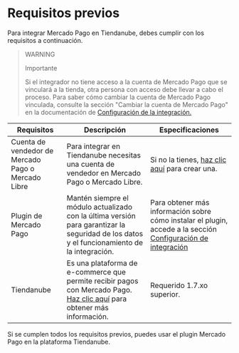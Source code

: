 # Requisitos previos

Para integrar Mercado Pago en Tiendanube, debes cumplir con los requisitos a continuación.

> WARNING
>
> Importante
>
> Si el integrador no tiene acceso a la cuenta de Mercado Pago que se vinculará a la tienda, otra persona con acceso debe llevar a cabo el proceso. Para saber cómo cambiar la cuenta de Mercado Pago vinculada, consulte la sección "Cambiar la cuenta de Mercado Pago" en la documentación de [Configuración de la integración.](/developers/es/docs/nuvemshop/integration)
 
| Requisitos | Descripción | Especificaciones |
| --- | --- | --- |
| Cuenta de vendedor de Mercado Pago o Mercado Libre | Para integrar en Tiendanube necesitas una cuenta de vendedor en Mercado Pago o Mercado Libre. | Si no la tienes, [haz clic aquí](https://www.mercadopago[FAKER][URL][DOMAIN]/hub/registration/landing) para crear una. | 
| Plugin de Mercado Pago | Mantén siempre el módulo actualizado con la última versión para garantizar la seguridad de los datos y el funcionamiento de la integración. | Para obtener más información sobre cómo instalar el plugin, accede a la sección [Configuración de integración](/developers/es/docs/nuvemshop/integration) |
| Tiendanube | Es una plataforma de e-commerce que permite recibir pagos con Mercado Pago. [Haz clic aquí](https://www.nuvemshop.com) para obtener más información. | Requerido 1.7.xo superior. |

Si se cumplen todos los requisitos previos, puedes usar el plugin Mercado Pago en la plataforma Tiendanube.